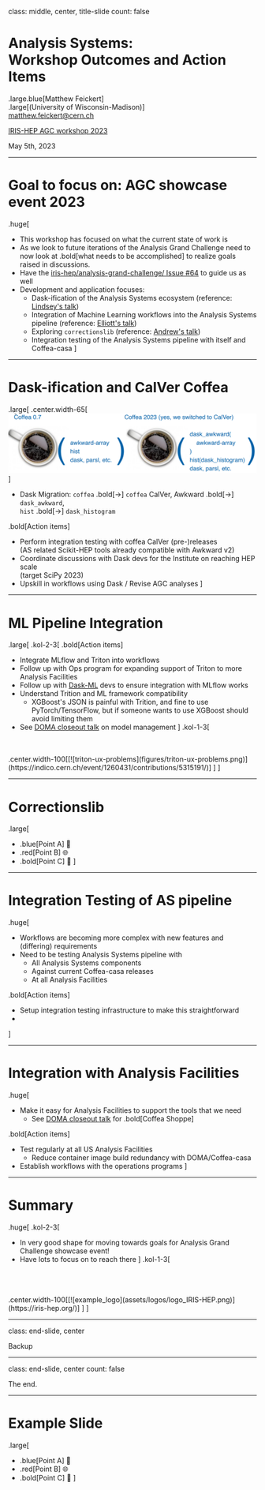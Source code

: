 class: middle, center, title-slide
count: false

# Analysis Systems: <br>Workshop Outcomes and Action Items
.large.blue[Matthew Feickert]<br>
.large[(University of Wisconsin-Madison)]
<br>
[matthew.feickert@cern.ch](mailto:matthew.feickert@cern.ch)

[IRIS-HEP AGC workshop 2023](https://indico.cern.ch/event/1260431/contributions/5315157/)

May 5th, 2023

---
# Goal to focus on: AGC showcase event 2023

.huge[
* This workshop has focused on what the current state of work is
* As we look to future iterations of the Analysis Grand Challenge need to now look at .bold[what needs to be accomplished] to realize goals raised in discussions.
* Have the [iris-hep/analysis-grand-challenge/ Issue #64](https://github.com/iris-hep/analysis-grand-challenge/issues/64) to guide us as well
* Development and application focuses:
   - Dask-ification of the Analysis Systems ecosystem (reference: [Lindsey's talk](https://indico.cern.ch/event/1260431/contributions/5315181/))
   - Integration of Machine Learning workflows into the Analysis Systems pipeline (reference: [Elliott's talk](https://indico.cern.ch/event/1260431/contributions/5315191/))
   - Exploring `correctionslib` (reference: [Andrew's talk](https://indico.cern.ch/event/1260431/contributions/5315192/))
   - Integration testing of the Analysis Systems pipeline with itself and Coffea-casa
]

---
# Dask-ification and CalVer Coffea

.large[
.center.width-65[[![coffea-transition-plan](figures/coffea-transition-plan.png)](https://indico.cern.ch/event/1260431/contributions/5315181/)]

* Dask Migration: `coffea` .bold[&rarr;] `coffea` CalVer, Awkward .bold[&rarr;] `dask_awkward`,<br> `hist` .bold[&rarr;] `dask_histogram`

.bold[Action items]
   - Perform integration testing with coffea CalVer (pre-)releases
   <br>(AS related Scikit-HEP tools already compatible with Awkward v2)
   - Coordinate discussions with Dask devs for the Institute on reaching HEP scale
   <br>(target SciPy 2023)
   - Upskill in workflows using Dask / Revise AGC analyses
]

---
# ML Pipeline Integration

.large[
.kol-2-3[
.bold[Action items]
* Integrate MLflow and Triton into workflows
* Follow up with Ops program for expanding support of Triton to more Analysis Facilities
* Follow up with [Dask-ML](https://ml.dask.org/) devs to ensure integration with MLflow works
* Understand Trition and ML framework compatibility
   - XGBoost's JSON is painful with Trition, and fine to use PyTorch/TensorFlow, but if someone wants to use XGBoost should avoid limiting them
* See [DOMA closeout talk](https://indico.cern.ch/event/1260431/timetable/?view=standard#2-doma-workshop-outcomes-and-a) on model management
]
.kol-1-3[
<br>
<br>
.center.width-100[[![triton-ux-problems](figures/triton-ux-problems.png)](https://indico.cern.ch/event/1260431/contributions/5315191/)]
]
]

---
# Correctionslib

.large[
- .blue[Point A] 🎉
- .red[Point B] 🌐
- .bold[Point C] 🚀
]

---
# Integration Testing of AS pipeline

.huge[

* Workflows are becoming more complex with new features and (differing) requirements
* Need to be testing Analysis Systems pipeline with
   - All Analysis Systems components
   - Against current Coffea-casa releases
   - At all Analysis Facilities

.bold[Action items]

* Setup integration testing infrastructure to make this straightforward
*
]

---
# Integration with Analysis Facilities

.huge[

* Make it easy for Analysis Facilities to support the tools that we need
   - See [DOMA closeout talk](https://indico.cern.ch/event/1260431/timetable/?view=standard#2-doma-workshop-outcomes-and-a) for .bold[Coffea Shoppe]

.bold[Action items]
* Test regularly at all US Analysis Facilities
   - Reduce container image build redundancy with DOMA/Coffea-casa
* Establish workflows with the operations programs
]

---
# Summary
.huge[
.kol-2-3[
* In very good shape for moving towards goals for Analysis Grand Challenge showcase event!
* Have lots to focus on to reach there
]
.kol-1-3[
<br>
<br>
<br>
.center.width-100[[![example_logo](assets/logos/logo_IRIS-HEP.png)](https://iris-hep.org/)]
]
]

---
class: end-slide, center

Backup


---

class: end-slide, center
count: false

The end.


---
# Example Slide

.large[
- .blue[Point A] 🎉
- .red[Point B] 🌐
- .bold[Point C] 🚀
]
